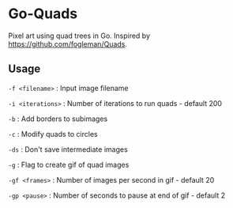 # Go-Quads

Pixel art using quad trees in Go. Inspired by https://github.com/fogleman/Quads. 


## Usage
` -f <filename> ` : Input image filename

` -i <iterations> ` : Number of iterations to run quads - default 200

` -b ` : Add borders to subimages

` -c ` : Modify quads to circles

` -ds ` : Don't save intermediate images

` -g ` : Flag to create gif of quad images

` -gf <frames> ` : Number of images per second in gif - default 20

` -gp <pause> ` : Number of seconds to pause at end of gif - default 2

